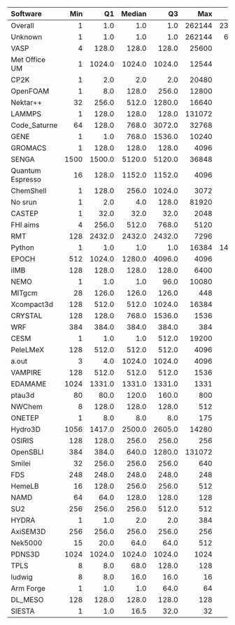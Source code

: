 | Software         |   Min |     Q1 |   Median |     Q3 |    Max |    Jobs |     Nodeh |   PercentUse |   Users |   Projects |
|:-----------------|------:|-------:|---------:|-------:|-------:|--------:|----------:|-------------:|--------:|-----------:|
| Overall          |     1 |    1.0 |      1.0 |    1.0 | 262144 | 2312038 | 1357694.5 |        100.0 |     670 |        103 |
| Unknown          |     1 |    1.0 |      1.0 |    1.0 | 262144 |  672818 |  309377.1 |         22.8 |     308 |         75 |
| VASP             |     4 |  128.0 |    128.0 |  128.0 |  25600 |   40751 |  272136.8 |         20.0 |     113 |         14 |
| Met Office UM    |     1 | 1024.0 |   1024.0 | 1024.0 |  12544 |   10233 |  155154.1 |         11.4 |      36 |          5 |
| CP2K             |     1 |    2.0 |      2.0 |    2.0 |  20480 |   62327 |   72639.1 |          5.4 |      38 |         10 |
| OpenFOAM         |     1 |    8.0 |    128.0 |  256.0 |  12800 |    2086 |   71002.6 |          5.2 |      40 |         14 |
| Nektar++         |    32 |  256.0 |    512.0 | 1280.0 |  16640 |     394 |   51713.7 |          3.8 |      11 |          4 |
| LAMMPS           |     1 |  128.0 |    128.0 |  128.0 | 131072 |    9611 |   50116.1 |          3.7 |      34 |         13 |
| Code_Saturne     |    64 |  128.0 |    768.0 | 3072.0 |  32768 |      99 |   41998.2 |          3.1 |       6 |          4 |
| GENE             |     1 |    1.0 |    768.0 | 1536.0 |  10240 |     147 |   34875.6 |          2.6 |      14 |          3 |
| GROMACS          |     1 |  128.0 |    128.0 |  128.0 |   4096 |    1145 |   33121.8 |          2.4 |      21 |          4 |
| SENGA            |  1500 | 1500.0 |   5120.0 | 5120.0 |  36848 |      17 |   30312.5 |          2.2 |       4 |          3 |
| Quantum Espresso |    16 |  128.0 |   1152.0 | 1152.0 |   4096 |    9429 |   24066.1 |          1.8 |      17 |          4 |
| ChemShell        |     1 |  128.0 |    256.0 | 1024.0 |   3072 |     224 |   22355.9 |          1.6 |       9 |          4 |
| No srun          |     1 |    2.0 |      4.0 |  128.0 |  81920 |   21413 |   19179.6 |          1.4 |     403 |         73 |
| CASTEP           |     1 |   32.0 |     32.0 |   32.0 |   2048 |   43692 |   19087.0 |          1.4 |      31 |          6 |
| FHI aims         |     4 |  256.0 |    512.0 |  768.0 |   5120 |    2473 |   16300.5 |          1.2 |      20 |          3 |
| RMT              |   128 | 2432.0 |   2432.0 | 2432.0 |   7296 |     218 |   15658.1 |          1.2 |       5 |          1 |
| Python           |     1 |    1.0 |      1.0 |    1.0 |  16384 | 1400553 |   14960.5 |          1.1 |      43 |         21 |
| EPOCH            |   512 | 1024.0 |   1280.0 | 4096.0 |   4096 |     252 |   11333.7 |          0.8 |       5 |          1 |
| iIMB             |   128 |  128.0 |    128.0 |  128.0 |   6400 |     216 |    9464.8 |          0.7 |       2 |          2 |
| NEMO             |     1 |    1.0 |      1.0 |   96.0 |  10080 |    5104 |    8953.1 |          0.7 |      15 |          2 |
| MITgcm           |    28 |  126.0 |    126.0 |  126.0 |    448 |   10502 |    8676.4 |          0.6 |       8 |          3 |
| Xcompact3d       |   128 |  512.0 |    512.0 | 1024.0 |  16384 |      74 |    8445.0 |          0.6 |       6 |          5 |
| CRYSTAL          |   128 |  128.0 |    768.0 | 1536.0 |   1536 |     137 |    8366.1 |          0.6 |       4 |          2 |
| WRF              |   384 |  384.0 |    384.0 |  384.0 |    384 |      49 |    8080.1 |          0.6 |       1 |          1 |
| CESM             |     1 |    1.0 |      1.0 |  512.0 |  19200 |     148 |    7421.3 |          0.5 |       6 |          1 |
| PeleLMeX         |   128 |  512.0 |    512.0 |  512.0 |   4096 |     121 |    6021.9 |          0.4 |       3 |          1 |
| a.out            |     3 |    4.0 |   1024.0 | 1024.0 |   4096 |      89 |    4451.4 |          0.3 |       7 |          7 |
| VAMPIRE          |   128 |  512.0 |    512.0 |  512.0 |   1536 |     218 |    4000.8 |          0.3 |       4 |          3 |
| EDAMAME          |  1024 | 1331.0 |   1331.0 | 1331.0 |   1331 |      54 |    3264.3 |          0.2 |       2 |          1 |
| ptau3d           |    80 |   80.0 |    120.0 |  160.0 |    800 |      14 |    3262.8 |          0.2 |       1 |          1 |
| NWChem           |     8 |  128.0 |    128.0 |  128.0 |    512 |    2749 |    2661.7 |          0.2 |       8 |          4 |
| ONETEP           |     1 |    8.0 |      8.0 |    8.0 |    175 |   13898 |    2539.3 |          0.2 |       6 |          1 |
| Hydro3D          |  1056 | 1417.0 |   2500.0 | 2605.0 |  14280 |       6 |    1782.3 |          0.1 |       2 |          2 |
| OSIRIS           |   128 |  128.0 |    256.0 |  256.0 |    256 |       7 |    1375.3 |          0.1 |       1 |          1 |
| OpenSBLI         |   384 |  384.0 |    640.0 | 1280.0 | 131072 |      44 |     826.1 |          0.1 |       2 |          2 |
| Smilei           |    32 |  256.0 |    256.0 |  256.0 |    640 |      84 |     809.0 |          0.1 |       3 |          1 |
| FDS              |   248 |  248.0 |    248.0 |  248.0 |    248 |      12 |     457.5 |          0.0 |       1 |          1 |
| HemeLB           |    16 |  128.0 |    256.0 |  256.0 |    512 |      29 |     365.8 |          0.0 |       2 |          1 |
| NAMD             |    64 |   64.0 |    128.0 |  128.0 |    128 |     103 |     364.8 |          0.0 |       2 |          2 |
| SU2              |   256 |  256.0 |    256.0 |  512.0 |    512 |      54 |     265.4 |          0.0 |       1 |          1 |
| HYDRA            |     1 |    1.0 |      2.0 |    2.0 |    384 |     149 |     251.1 |          0.0 |       5 |          4 |
| AxiSEM3D         |   256 |  256.0 |    256.0 |  256.0 |    256 |     201 |     132.0 |          0.0 |       1 |          1 |
| Nek5000          |    15 |   20.0 |     64.0 |   64.0 |    512 |      57 |      63.6 |          0.0 |       3 |          3 |
| PDNS3D           |  1024 | 1024.0 |   1024.0 | 1024.0 |   1024 |       2 |       1.6 |          0.0 |       1 |          1 |
| TPLS             |     8 |    8.0 |     68.0 |  128.0 |    128 |       4 |       1.0 |          0.0 |       1 |          1 |
| ludwig           |     8 |    8.0 |     16.0 |   16.0 |     16 |      10 |       0.5 |          0.0 |       1 |          1 |
| Arm Forge        |     1 |    1.0 |      1.0 |   64.0 |     64 |      15 |       0.4 |          0.0 |       1 |          1 |
| DL_MESO          |   128 |  128.0 |    128.0 |  128.0 |    128 |       2 |       0.0 |          0.0 |       1 |          1 |
| SIESTA           |     1 |    1.0 |     16.5 |   32.0 |     32 |       4 |       0.0 |          0.0 |       1 |          1 |